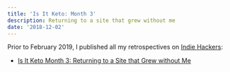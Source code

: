 ```yaml
---
title: 'Is It Keto: Month 3'
description: Returning to a site that grew without me
date: '2018-12-02'
---
```


Prior to February 2019, I published all my retrospectives on [Indie Hackers](https://www.indiehackers.com):

* [Is It Keto Month 3: Returning to a Site that Grew without Me](https://www.indiehackers.com/forum/isitketo-returning-to-a-site-that-grew-without-me-0a0fe3ef52)
